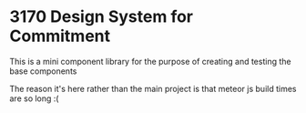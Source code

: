 # 3170 Design System for Commitment

This is a mini component library for the purpose of creating and testing the base components

The reason it's here rather than the main project is that meteor js build times are so long :(